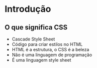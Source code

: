 # Introdução

## O que significa CSS

* Cascade Style Sheet
* Código para criar estilos no HTML
* HTML é a estrutura, o CSS é a beleza
* Não é uma linguagem de programação
* É uma linguagem style sheet